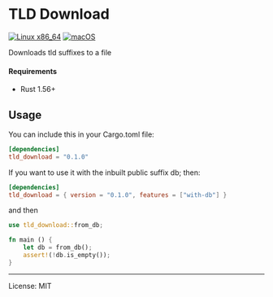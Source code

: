# TLD Download
[![Linux x86_64](https://github.com/marirs/tld-download-rs/actions/workflows/linux_x86_64.yml/badge.svg)](https://github.com/marirs/tld-download-rs/actions/workflows/linux_x86_64.yml)
[![macOS](https://github.com/marirs/tld-download-rs/actions/workflows/macos.yml/badge.svg)](https://github.com/marirs/tld-download-rs/actions/workflows/macos.yml)

Downloads tld suffixes to a file

#### Requirements

- Rust 1.56+

## Usage

You can include this in your Cargo.toml file:
```toml
[dependencies]
tld_download = "0.1.0"
```

If you want to use it with the inbuilt public suffix db; then:
```toml
[dependencies]
tld_download = { version = "0.1.0", features = ["with-db"] }
```

and then

```rust
use tld_download::from_db;

fn main () {
    let db = from_db();
    assert!(!db.is_empty());
}
```
---
License: MIT